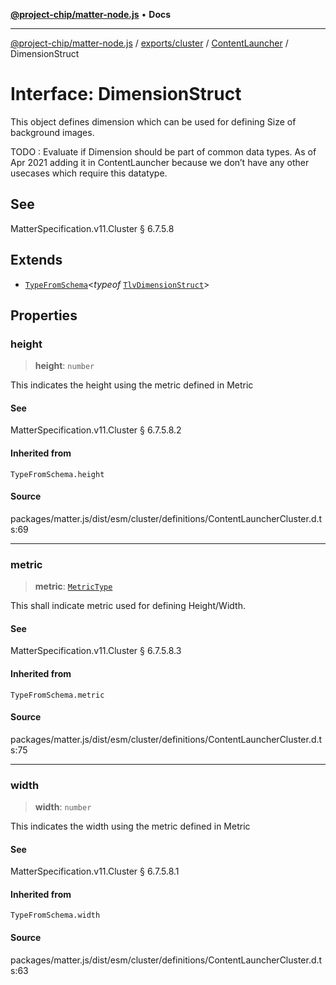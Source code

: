 [**@project-chip/matter-node.js**](../../../../../README.md) • **Docs**

***

[@project-chip/matter-node.js](../../../../../modules.md) / [exports/cluster](../../../README.md) / [ContentLauncher](../README.md) / DimensionStruct

# Interface: DimensionStruct

This object defines dimension which can be used for defining Size of background images.

TODO : Evaluate if Dimension should be part of common data types. As of Apr 2021 adding it in ContentLauncher
because we don’t have any other usecases which require this datatype.

## See

MatterSpecification.v11.Cluster § 6.7.5.8

## Extends

- [`TypeFromSchema`](../../../../tlv/README.md#typefromschemas)\<*typeof* [`TlvDimensionStruct`](../README.md#tlvdimensionstruct)\>

## Properties

### height

> **height**: `number`

This indicates the height using the metric defined in Metric

#### See

MatterSpecification.v11.Cluster § 6.7.5.8.2

#### Inherited from

`TypeFromSchema.height`

#### Source

packages/matter.js/dist/esm/cluster/definitions/ContentLauncherCluster.d.ts:69

***

### metric

> **metric**: [`MetricType`](../enumerations/MetricType.md)

This shall indicate metric used for defining Height/Width.

#### See

MatterSpecification.v11.Cluster § 6.7.5.8.3

#### Inherited from

`TypeFromSchema.metric`

#### Source

packages/matter.js/dist/esm/cluster/definitions/ContentLauncherCluster.d.ts:75

***

### width

> **width**: `number`

This indicates the width using the metric defined in Metric

#### See

MatterSpecification.v11.Cluster § 6.7.5.8.1

#### Inherited from

`TypeFromSchema.width`

#### Source

packages/matter.js/dist/esm/cluster/definitions/ContentLauncherCluster.d.ts:63
